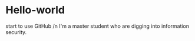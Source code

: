 # Hello-world
start to use GitHub /n
I'm a master student who are digging into information security.
